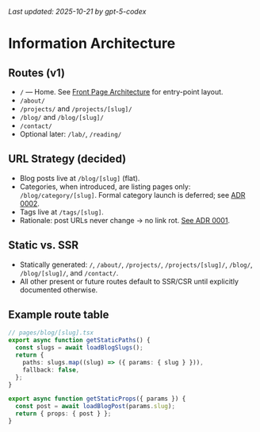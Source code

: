 _Last updated: 2025-10-21 by gpt-5-codex_

# Information Architecture

## Routes (v1)

- `/` — Home. See [Front Page Architecture](./ui/00-front-page-architecture.md) for entry-point layout.
- `/about/`
- `/projects/` and `/projects/[slug]/`
- `/blog/` and `/blog/[slug]/`
- `/contact/`
- Optional later: `/lab/`, `/reading/`

## URL Strategy (decided)

- Blog posts live at `/blog/[slug]` (flat).
- Categories, when introduced, are listing pages only: `/blog/category/[slug]`. Formal category launch is deferred; see [ADR 0002](./decisions/0002-categories-later.md).
- Tags live at `/tags/[slug]`.
- Rationale: post URLs never change → no link rot. [See ADR 0001](./decisions/0001-url-strategy.md).

## Static vs. SSR

- Statically generated: `/`, `/about/`, `/projects/`, `/projects/[slug]/`, `/blog/`, `/blog/[slug]/`, and `/contact/`.
- All other present or future routes default to SSR/CSR until explicitly documented otherwise.

## Example route table

```ts
// pages/blog/[slug].tsx
export async function getStaticPaths() {
  const slugs = await loadBlogSlugs();
  return {
    paths: slugs.map((slug) => ({ params: { slug } })),
    fallback: false,
  };
}

export async function getStaticProps({ params }) {
  const post = await loadBlogPost(params.slug);
  return { props: { post } };
}
```
